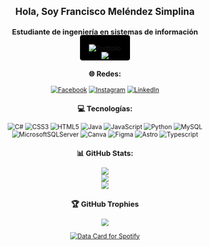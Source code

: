 
<div align="center">
<h2 align="center">Hola, Soy Francisco Meléndez Simplina </h2>
<h3 align="center">Estudiante de ingeniería en sistemas de información</h3>

  
<a align="center"  href="https://chicoy.vercel.app/" style="background-color: black; padding: 20px; border-radius: 5px;">
    <img src="https://img.shields.io/badge/Portfolio-Vist-blue" alt="Portfolio" style="display: inline-block; vertical-align: middle;">
</a>

<div>
  <img align="center" src="https://komarev.com/ghpvc/?username=FranciscoMelen10&&style=flat-square" align="center" />
</div>

### 🌐 Redes:
[![Facebook](https://img.shields.io/badge/Facebook-%231877F2.svg?logo=Facebook&logoColor=white)](https://facebook.com/chicoyfrancisco.melendez) [![Instagram](https://img.shields.io/badge/Instagram-%23E4405F.svg?logo=Instagram&logoColor=white)](https://instagram.com/coooooooooooyyyyyyy) [![LinkedIn](https://img.shields.io/badge/LinkedIn-%231572B6.svg?logo=LinkedIn&logoColor=white)](https://instagram.com/coooooooooooyyyyyyy) 

### 💻 Tecnologías:
![C#](https://img.shields.io/badge/c%23-%23239120.svg?style=for-the-badge&logo=c-sharp&logoColor=white) ![CSS3](https://img.shields.io/badge/css3-%231572B6.svg?style=for-the-badge&logo=css3&logoColor=white) ![HTML5](https://img.shields.io/badge/html5-%23E34F26.svg?style=for-the-badge&logo=html5&logoColor=white) ![Java](https://img.shields.io/badge/java-%23ED8B00.svg?style=for-the-badge&logo=java&logoColor=white) ![JavaScript](https://img.shields.io/badge/javascript-%23323330.svg?style=for-the-badge&logo=javascript&logoColor=%23F7DF1E) ![Python](https://img.shields.io/badge/python-3670A0?style=for-the-badge&logo=python&logoColor=ffdd54) ![MySQL](https://img.shields.io/badge/mysql-%2300f.svg?style=for-the-badge&logo=mysql&logoColor=white) ![MicrosoftSQLServer](https://img.shields.io/badge/Microsoft%20SQL%20Sever-CC2927?style=for-the-badge&logo=microsoft%20sql%20server&logoColor=white) ![Canva](https://img.shields.io/badge/Canva-%2300C4CC.svg?style=for-the-badge&logo=Canva&logoColor=white) ![Figma](https://img.shields.io/badge/figma-%23323330.svg?style=for-the-badge&logo=Figma&logoColor=white) ![Astro](https://img.shields.io/badge/Astro-%23E34F26.svg?style=for-the-badge&logo=Astro&logoColor=white) ![Typescript](https://img.shields.io/badge/Typescript-%231572B6.svg?style=for-the-badge&logo=Typescript&logoColor=white)

### 📊 GitHub Stats:
![](https://github-readme-stats.vercel.app/api?username=FranciscoMelen10&theme=dark&hide_border=true&include_all_commits=false&count_private=false)<br/>
![](https://github-readme-streak-stats.herokuapp.com/?user=FranciscoMelen10&theme=dark&hide_border=true)<br/>
![](https://github-readme-stats.vercel.app/api/top-langs/?username=FranciscoMelen10&theme=dark&hide_border=true&include_all_commits=false&count_private=false&layout=compact)

### 🏆 GitHub Trophies
![](https://github-profile-trophy.vercel.app/?username=FranciscoMelen10&theme=radical&no-frame=false&no-bg=false&margin-w=4)

<div  align="center">
<a href="https://data-card-for-spotify.herokuapp.com/card?user_id=31iiwrcdsol5uosdgpqvguvmkyla" >
  <img src="https://data-card-for-spotify.herokuapp.com/api/card?user_id=31iiwrcdsol5uosdgpqvguvmkyla" alt="Data Card for Spotify">
</a>
</div>
</div>

